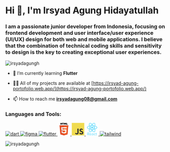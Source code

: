 <h1 align="left">Hi 👋, I'm Irsyad Agung Hidayatullah</h1>
<h3 align="left">I am a passionate junior developer from Indonesia, focusing on frontend development and user interface/user experience (UI/UX) design for both web and mobile applications. I believe that the combination of technical coding skills and sensitivity to design is the key to creating exceptional user experiences.</h3>

<p align="left"> <img src="https://komarev.com/ghpvc/?username=irsyadagungh&label=Profile%20views&color=22a554&style=flat" alt="irsyadagungh" /> </p>

- 🌱 I’m currently learning **Flutter**

- 👨‍💻 All of my projects are available at [https://irsyad-agung-portofolio.web.app/](https://irsyad-agung-portofolio.web.app/)

- 📫 How to reach me **irsyadagung08@gmail.com**

<!-- <h3 align="left">Connect with me:</h3>
<p align="left">
<!--   irsyadagung08@gmail.com -->
<!-- </p> -->

<h3 align="left">Languages and Tools:</h3>
<p align="left"> <a href="https://dart.dev" target="_blank" rel="noreferrer"> <img src="https://www.vectorlogo.zone/logos/dartlang/dartlang-icon.svg" alt="dart" width="40" height="40"/> </a> <a href="https://www.figma.com/" target="_blank" rel="noreferrer"> <img src="https://www.vectorlogo.zone/logos/figma/figma-icon.svg" alt="figma" width="40" height="40"/> </a> <a href="https://flutter.dev" target="_blank" rel="noreferrer"> <img src="https://www.vectorlogo.zone/logos/flutterio/flutterio-icon.svg" alt="flutter" width="40" height="40"/> </a> <a href="https://www.w3.org/html/" target="_blank" rel="noreferrer"> <img src="https://raw.githubusercontent.com/devicons/devicon/master/icons/html5/html5-original-wordmark.svg" alt="html5" width="40" height="40"/> </a> <a href="https://developer.mozilla.org/en-US/docs/Web/JavaScript" target="_blank" rel="noreferrer"> <img src="https://raw.githubusercontent.com/devicons/devicon/master/icons/javascript/javascript-original.svg" alt="javascript" width="40" height="40"/> </a> <a href="https://reactjs.org/" target="_blank" rel="noreferrer"> <img src="https://raw.githubusercontent.com/devicons/devicon/master/icons/react/react-original-wordmark.svg" alt="react" width="40" height="40"/> </a> <a href="https://tailwindcss.com/" target="_blank" rel="noreferrer"> <img src="https://www.vectorlogo.zone/logos/tailwindcss/tailwindcss-icon.svg" alt="tailwind" width="40" height="40"/> </a> </p>

<p><img align="left" src="https://github-readme-stats.vercel.app/api/top-langs?username=irsyadagungh&show_icons=true&theme=synthwave&hide_border=true&locale=en&layout=compact" alt="irsyadagungh" /></p>
